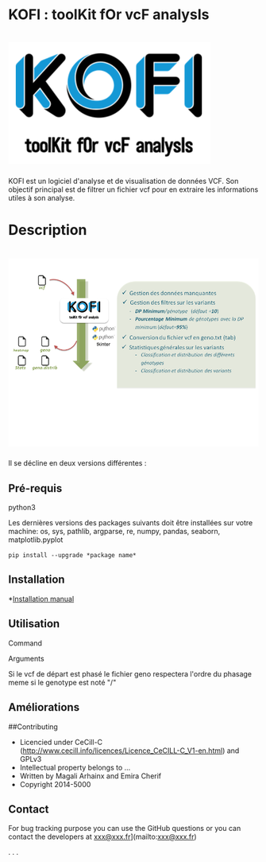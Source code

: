 # KOFI : toolKit fOr vcF analysIs

![](images/kofilogo1.PNG)
==========================

KOFI est un logiciel d'analyse et de visualisation de données VCF. Son objectif principal est de filtrer un fichier vcf pour en extraire les informations utiles à son analyse. 

# Description

![](images/kofiOverview.png)
=============================


Il se décline en deux versions différentes :




## Pré-requis

python3

Les dernières versions des packages suivants doit être installées sur votre machine:
os, sys, pathlib, argparse, re, numpy, pandas, seaborn, matplotlib.pyplot


```
pip install --upgrade *package name*
```


## Installation

*[Installation manual](https://github.com/emiracherif/VCF-project/blob/master/INSTALL.md)

## Utilisation

Command

Arguments

Si le vcf de départ est phasé le fichier geno respectera l'ordre du phasage meme si le genotype est noté "/"


## Améliorations

##Contributing

* Licencied under CeCill-C (http://www.cecill.info/licences/Licence_CeCILL-C_V1-en.html) and GPLv3 
* Intellectual property belongs to ... 
* Written by Magali Arhainx and  Emira Cherif
* Copyright 2014-5000

## Contact 

For bug tracking purpose you can use the GitHub questions or you can contact the developers at
xxx@xxx.fr](mailto:xxx@xxx.fr)

.
.
.

